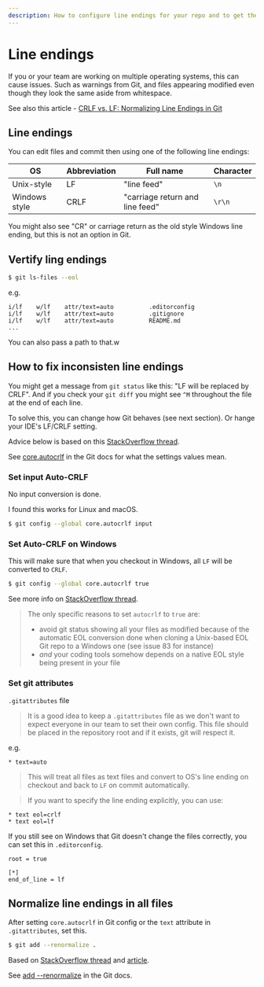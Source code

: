 ```yaml
---
description: How to configure line endings for your repo and to get them consistent
---
```

# Line endings

If you or your team are working on multiple operating systems, this can cause issues. Such as warnings from Git, and files appearing modified even though they look the same aside from whitespace.

See also this article - [CRLF vs. LF: Normalizing Line Endings in Git](https://www.aleksandrhovhannisyan.com/blog/crlf-vs-lf-normalizing-line-endings-in-git/)

## Line endings

You can edit files and commit then using one of the following line endings:

| OS            | Abbreviation | Full name                       | Character |
|---------------|--------------|---------------------------------|-----------|
| Unix-style    | LF           | "line feed"                     | `\n`      |
| Windows style | CRLF         | "carriage return and line feed" | `\r\n`    |

You might also see "CR" or carriage return as the old style Windows line ending, but this is not an option in Git.

## Vertify ling endings

```sh
$ git ls-files --eol
```
e.g.

```
i/lf    w/lf    attr/text=auto          .editorconfig
i/lf    w/lf    attr/text=auto          .gitignore
i/lf    w/lf    attr/text=auto          README.md
...
```

You can also pass a path to that.w

## How to fix inconsisten line endings

You might get a message from `git status` like this: "LF will be replaced by CRLF". And if you check your `git diff` you might see `^M` throughout the file at the end of each line.

To solve this, you can change how Git behaves (see next section). Or hange your IDE's LF/CRLF setting.

Advice below is based on this [StackOverflow thread](https://stackoverflow.com/questions/10418975/how-to-change-line-ending-settings/40821931#40821931).

See [core.autocrlf](https://git-scm.com/docs/git-config#Documentation/git-config.txt-coreautocrlf) in the Git docs for what the settings values mean.

### Set input Auto-CRLF

No input conversion is done.

I found this works for Linux and macOS.

```sh
$ git config --global core.autocrlf input
```

### Set Auto-CRLF on Windows

This will make sure that when you checkout in Windows, all `LF` will be converted to `CRLF`.

```sh
$ git config --global core.autocrlf true
```

See more info on [StackOverflow thread](https://stackoverflow.com/questions/2825428/why-should-i-use-core-autocrlf-true-in-git).

> The only specific reasons to set `autocrlf` to `true` are:
> 
> - avoid git status showing all your files as modified because of the automatic EOL conversion done when cloning a Unix-based EOL Git repo to a Windows one (see issue 83 for instance)
> - _and_ your coding tools somehow depends on a native EOL style being present in your file

### Set git attributes

`.gitattributes` file

> It is a good idea to keep a `.gitattributes` file as we don't want to expect everyone in our team to set their own config. This file should be placed in the repository root and if it exists, git will respect it.

e.g.

```
* text=auto
```

> This will treat all files as text files and convert to OS's line ending on checkout and back to `LF` on commit automatically. 

> If you want to specify the line ending explicitly, you can use:

```
* text eol=crlf
* text eol=lf
```

If you still see on Windows that Git doesn't change the files correctly, you can set this in `.editorconfig`.

```
root = true

[*]
end_of_line = lf
```

## Normalize line endings in all files

After setting `core.autocrlf` in Git config or the `text` attribute in `.gitattributes`, set this.

```sh
$ git add --renormalize .
```

Based on [StackOverflow thread](https://stackoverflow.com/questions/7156694/git-how-to-renormalize-line-endings-in-all-files-in-all-revisions) and [article](https://www.aleksandrhovhannisyan.com/blog/crlf-vs-lf-normalizing-line-endings-in-git/).

See [add --renormalize](https://git-scm.com/docs/git-add#Documentation/git-add.txt---renormalize) in the Git docs.

